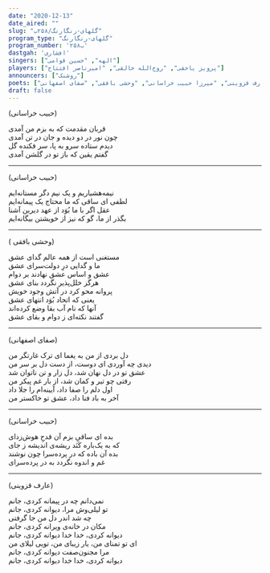 ```yaml
---
date: "2020-12-13"
date_aired: ""
slug: "گلهای-رنگارنگ/۲۵۸ب"
program_type: "گلهای-رنگارنگ"
program_number: '۲۵۸ب'
dastgah: 'افشاری'
singers: ["الهه", "حسین قوامی"]
players: ["پرویز یاحقی", "روح‌الله خالقی", "امیرناصر افتتاح"]
announcers: ["روشنک"]
poets: ["عارف قزوینی", "میرزا حبیب خراسانی", "وحشی بافقی", "صفای اصفهانی"]
draft: false
---
```


(حبیب خراسانی)  

قربان مقدمت که به بزم من آمدی  
چون نور در دو دیده و جان در تن آمدی  
دیدم ستاده سرو به پا، سر فکنده گل  
گفتم یقین که باز تو در گلشن آمدی  

---  

(حبیب خراسانی)  

نیمه‌هشیاریم و یک نیم دگر مستانه‌ایم  
لطفی ای ساقی که ما محتاج یک پیمانه‌ایم  
عقل اگر با ما بُوَد از عهد دیرین آشنا  
بگذر از ما، گو که نیز از خویشتن بیگانه‌ایم  

---  

( وحشی بافقی)  

مستغنی است از همه عالم گدای عشق  
ما و گدایی درِ دولت‌سرای عشق  
عشق و اساس عشق نهادند بر دوام  
هرگز خلل‌پذیر نگردد بنای عشق  
پروانه محو کرد در آتش وجود خویش  
یعنی که اتحاد بُوَد انتهای عشق  
آنها که نام آب بقا وضع کرده‌اند  
گفتند نکته‌ای ز دوام و بقای عشق  

---  

(صفای اصفهانی)  

دل بردی از من به یغما ای ترک غارتگر من  
دیدی چه آوردی ای دوست، از دست دل بر سر من  
عشق تو در دل نهان شد، دل زار و تن ناتوان شد  
رفتی چو تیر و کمان شد، از بار غم پیکر من  
اول دلم را صفا داد، آیینه‌ام را جلا داد  
آخر به باد فنا داد، عشق تو خاکستر من  

---  

(حبیب خراسانی)  

بده ای ساقیِ بزم آن قدحِ هوش‌زدای  
که به یک‌باره کَنَد ریشه‌ی اندیشه ز جای  
بده آن باده که در پرده‌سرا چون نوشند  
غم و اندوه نگردد به در پرده‌سرای  

---  

(عارف قزوینی)  

نمی‌دانم چه در پیمانه کردی، جانم  
تو لیلی‌وش مرا، دیوانه کردی، جانم  
چه شد اندر دل من جا گرفتی  
مکان در خانه‌ی ویرانه کردی، جانم  
دیوانه کردی، خدا خدا دیوانه کردی، جانم  
ای تو تمنای من، یار زیبای من، تویی لیلای من  
مرا مجنون‌صفت دیوانه کردی، جانم  
دیوانه كردی، خدا خدا دیوانه كردی، جانم  
